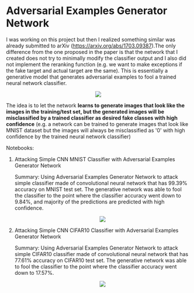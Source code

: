 # Adversarial Examples Generator Network
I was working on this project but then I realized something similar was already submitted to arXiv (https://arxiv.org/abs/1703.09387).The only difference from the one proposed in the paper is that the network that I created does not try to minimally modify the classifier output and I also did not implement the reranking function (e.g. we want to make exceptions if the fake target and actual target are the same). This is essentially a generative model that generates adversarial examples to fool a trained neural network classifier.

<p align="center">
  <img src="https://github.com/rrwiyatn/deeplearning-ai/blob/master/adversarial_transformation_networks/diagrams/adversarial-examples-generator-network.jpg">
</p>

The idea is to let the network **learns to generate images that look like the images in the training/test set, but the generated images will be misclassified by a trained classifier as desired fake classes with high confidence** (e.g. a network can be trained to generate images that look like MNIST dataset but the images will always be misclassified as '0' with high confidence by the trained neural network classifier)

Notebooks:
1. Attacking Simple CNN MNIST Classifier with Adversarial Examples Generator Network
    
    Summary: Using Adversarial Examples Generator Network to attack simple classifier made of convolutional neural network that has 99.39% accuracy on MNIST test set. The generative network was able to fool the classifier to the point where the classifier accuracy went down to 9.84%, and majority of the predictions are predicted with high confidence.

    <p align="center">
    <img src="https://github.com/rrwiyatn/deeplearning-ai/blob/master/adversarial_transformation_networks/images/notebook1.png">
    </p>

2. Attacking Simple CNN CIFAR10 Classifier with Adversarial Examples Generator Network
    
    Summary: Using Adversarial Examples Generator Network to attack simple CIFAR10 classifier made of convolutional neural network that has 77.61% accuracy on CIFAR10 test set. The generative network was able to fool the classifier to the point where the classifier accuracy went down to 17.57%.

    <p align="center">
    <img src="https://github.com/rrwiyatn/deeplearning-ai/blob/master/adversarial_transformation_networks/images/notebook2.png">
    </p>
